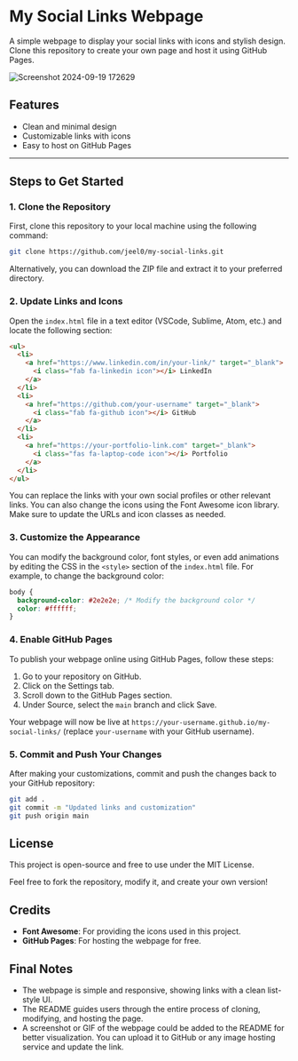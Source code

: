 # My Social Links Webpage

A simple webpage to display your social links with icons and stylish design. Clone this repository to create your own page and host it using GitHub Pages.

![Screenshot 2024-09-19 172629](https://github.com/user-attachments/assets/f10673c7-761c-4542-9f56-0f03b97fc751)

<!-- You can add a screenshot of the webpage here -->

## Features

- Clean and minimal design
- Customizable links with icons
- Easy to host on GitHub Pages

---

## Steps to Get Started

### 1. Clone the Repository

First, clone this repository to your local machine using the following command:

```bash
git clone https://github.com/jeel0/my-social-links.git
```

Alternatively, you can download the ZIP file and extract it to your preferred directory.

### 2. Update Links and Icons

Open the `index.html` file in a text editor (VSCode, Sublime, Atom, etc.) and locate the following section:

```html
<ul>
  <li>
    <a href="https://www.linkedin.com/in/your-link/" target="_blank">
      <i class="fab fa-linkedin icon"></i> LinkedIn
    </a>
  </li>
  <li>
    <a href="https://github.com/your-username" target="_blank">
      <i class="fab fa-github icon"></i> GitHub
    </a>
  </li>
  <li>
    <a href="https://your-portfolio-link.com" target="_blank">
      <i class="fas fa-laptop-code icon"></i> Portfolio
    </a>
  </li>
</ul>
```

You can replace the links with your own social profiles or other relevant links. You can also change the icons using the Font Awesome icon library. Make sure to update the URLs and icon classes as needed.

### 3. Customize the Appearance

You can modify the background color, font styles, or even add animations by editing the CSS in the `<style>` section of the `index.html` file. For example, to change the background color:

```css
body {
  background-color: #2e2e2e; /* Modify the background color */
  color: #ffffff;
}
```

### 4. Enable GitHub Pages

To publish your webpage online using GitHub Pages, follow these steps:

1. Go to your repository on GitHub.
2. Click on the Settings tab.
3. Scroll down to the GitHub Pages section.
4. Under Source, select the `main` branch and click Save.

Your webpage will now be live at `https://your-username.github.io/my-social-links/` (replace `your-username` with your GitHub username).

### 5. Commit and Push Your Changes

After making your customizations, commit and push the changes back to your GitHub repository:

```bash
git add .
git commit -m "Updated links and customization"
git push origin main
```

## License

This project is open-source and free to use under the MIT License.

Feel free to fork the repository, modify it, and create your own version!

## Credits

- **Font Awesome**: For providing the icons used in this project.
- **GitHub Pages**: For hosting the webpage for free.

## Final Notes

- The webpage is simple and responsive, showing links with a clean list-style UI.
- The README guides users through the entire process of cloning, modifying, and hosting the page.
- A screenshot or GIF of the webpage could be added to the README for better visualization. You can upload it to GitHub or any image hosting service and update the link.
